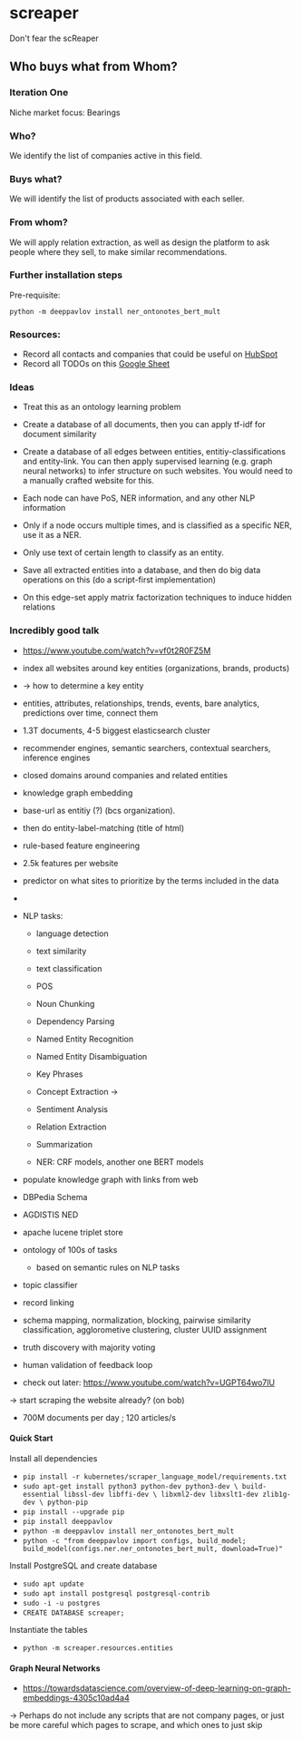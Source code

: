 # screaper
Don't fear the scReaper

## Who buys what from Whom?

### Iteration One

Niche market focus: Bearings

### Who?

We identify the list of companies active in this field.

### Buys what?

We will identify the list of products associated with each seller.

### From whom?

We will apply relation extraction, 
as well as design the platform to ask people where they sell, 
to make similar recommendations.

### Further installation steps

Pre-requisite:

```
python -m deeppavlov install ner_ontonotes_bert_mult
```

### Resources:

- Record all contacts and companies that could be useful on [HubSpot](https://app.hubspot.com/contacts/8785787/contacts/list/view/all/)
- Record all TODOs on this [Google Sheet](https://docs.google.com/spreadsheets/d/1li-v-0ilx5eAwvKL_c9rq0KBxRftTe_ss5y03LgVPT8/edit#gid=0)



### Ideas

- Treat this as an ontology learning problem

- Create a database of all documents, then you can apply tf-idf for document similarity
- Create a database of all edges between entities, entitiy-classifications and entity-link. You can then apply supervised learning (e.g. graph neural networks) to infer structure on such websites. You would need to a manually crafted website for this.
- Each node can have PoS, NER information, and any other NLP information
- Only if a node occurs multiple times, and is classified as a specific NER, use it as a NER. 
- Only use text of certain length to classify as an entity.
- Save all extracted entities into a database, and then do big data operations on this (do a script-first implementation) 
- On this edge-set apply matrix factorization techniques to induce hidden relations


### Incredibly good talk

- https://www.youtube.com/watch?v=vf0t2R0FZ5M 
- index all websites around key entities (organizations, brands, products)
- -> how to determine a key entity
- entities, attributes, relationships, trends, events, bare analytics, predictions over time, connect them
- 1.3T documents, 4-5 biggest elasticsearch cluster
- recommender engines, semantic searchers, contextual searchers, inference engines
- closed domains around companies and related entities
- knowledge graph embedding
- base-url as entitiy (?) (bcs organization).
- then do entity-label-matching (title of html)
- rule-based feature engineering
- 2.5k features per website
- predictor on what sites to prioritize by the terms included in the data
- 

- NLP tasks:
    - language detection
    - text similarity
    - text classification
    - POS
    - Noun Chunking
    - Dependency Parsing
    - Named Entity Recognition
    - Named Entity Disambiguation
    - Key Phrases
    - Concept Extraction ->
    - Sentiment Analysis
    - Relation Extraction
    - Summarization
    
    - NER: CRF models, another one BERT models

- populate knowledge graph with links from web
- DBPedia Schema
- AGDISTIS NED
- apache lucene triplet store

- ontology of 100s of tasks
    - based on semantic rules on NLP tasks
    
- topic classifier
- record linking 

- schema mapping, normalization, blocking, pairwise similarity classification, agglorometive clustering, cluster UUID assignment
- truth discovery with majority voting

- human validation of feedback loop

- check out later: https://www.youtube.com/watch?v=UGPT64wo7lU 

-> start scraping the website already? (on bob)
    
- 700M documents per day ; 120 articles/s 


#### Quick Start

Install all dependencies

- `pip install -r kubernetes/scraper_language_model/requirements.txt `
- `sudo apt-get install python3 python-dev python3-dev \
     build-essential libssl-dev libffi-dev \
     libxml2-dev libxslt1-dev zlib1g-dev \
     python-pip`
- `pip install --upgrade pip`
- `pip install deeppavlov`
- `python -m deeppavlov install ner_ontonotes_bert_mult`
- `python -c "from deeppavlov import configs, build_model; build_model(configs.ner.ner_ontonotes_bert_mult, download=True)"`

Install PostgreSQL and create database

- `sudo apt update`
- `sudo apt install postgresql postgresql-contrib`
- `sudo -i -u postgres`
- `CREATE DATABASE screaper;`

Instantiate the tables

- `python -m screaper.resources.entities`


#### Graph Neural Networks

- https://towardsdatascience.com/overview-of-deep-learning-on-graph-embeddings-4305c10ad4a4

-> Perhaps do not include any scripts that are not company pages, or just be more careful which pages to scrape, and which ones to just skip
